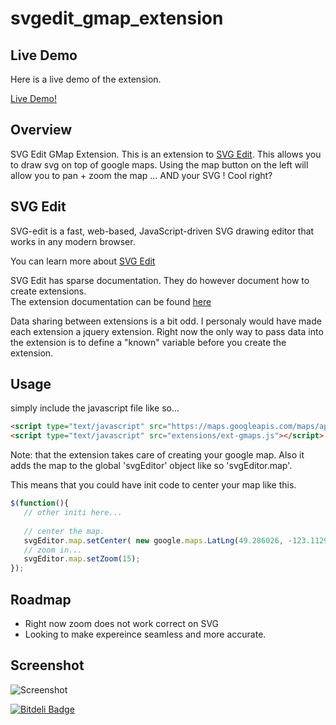 svgedit_gmap_extension
======================

## Live Demo

Here is a live demo of the extension.

[Live Demo!](http://coreyauger.com/svg-edit-2.6/demo.html)

## Overview

SVG Edit GMap Extension.  This is an extension to [SVG Edit](https://code.google.com/p/svg-edit/). This allows you to draw svg on top of google maps.  Using the map button on the left will allow you to pan + zoom the map ... AND your SVG !  Cool right? 

## SVG Edit
SVG-edit is a fast, web-based, JavaScript-driven SVG drawing editor that works in any modern browser.

You can learn more about [SVG Edit](https://code.google.com/p/svg-edit/)

SVG Edit has sparse documentation.  They do however document how to create extensions.  
The extension documentation can be found [here](https://code.google.com/p/svg-edit/wiki/ExtensionDocs)

Data sharing between extensions is a bit odd.  I personaly would have made each extension a jquery extension.  Right now the only way to pass data into the extension is to define a "known" variable before you create the extension.

## Usage
simply include the javascript file like so...
```html
<script type="text/javascript" src="https://maps.googleapis.com/maps/api/js?key=[YOU_API_KEY]&sensor=true"></script>
<script type="text/javascript" src="extensions/ext-gmaps.js"></script>
```

Note: that the extension takes care of creating your google map.  Also it adds the map to the global 'svgEditor' object like so 'svgEditor.map'.

This means that you could have init code to center your map like this.
```javascript
$(function(){
   // other initi here...
   
   // center the map.
   svgEditor.map.setCenter( new google.maps.LatLng(49.286026, -123.112917));
   // zoom in...
   svgEditor.map.setZoom(15);  
});
```

## Roadmap
* Right now zoom does not work correct on SVG
* Looking to make expereince seamless and more accurate.


## Screenshot
![Screenshot](http://coreyauger.com/svg-edit-2.6/demo_s.png)





[![Bitdeli Badge](https://d2weczhvl823v0.cloudfront.net/coreyauger/svgedit_gmap_extension/trend.png)](https://bitdeli.com/free "Bitdeli Badge")

